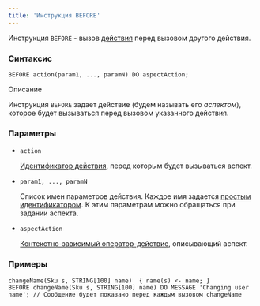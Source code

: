 ```yaml
---
title: 'Инструкция BEFORE'
---
```


Инструкция `BEFORE` - вызов [действия](Actions.md) перед вызовом другого действия. 

### Синтаксис

    BEFORE action(param1, ..., paramN) DO aspectAction;

Описание

Инструкция `BEFORE` задает действие (будем называть его *аспектом*), которое будет вызываться перед вызовом указанного действия.

### Параметры

- `action`

    [Идентификатор действия](IDs.md#propertyid), перед которым будет вызываться аспект.

- `param1, ..., paramN`

    Список имен параметров действия. Каждое имя задается [простым идентификатором](IDs.md#id). К этим параметрам можно обращаться при задании аспекта.

- `aspectAction`

    [Контекстно-зависимый оператор-действие](Action_operators.md#contextdependent), описывающий аспект.

### Примеры

```lsf
changeName(Sku s, STRING[100] name)  { name(s) <- name; }
BEFORE changeName(Sku s, STRING[100] name) DO MESSAGE 'Changing user name'; // Сообщение будет показано перед каждым вызовом changeName
```
